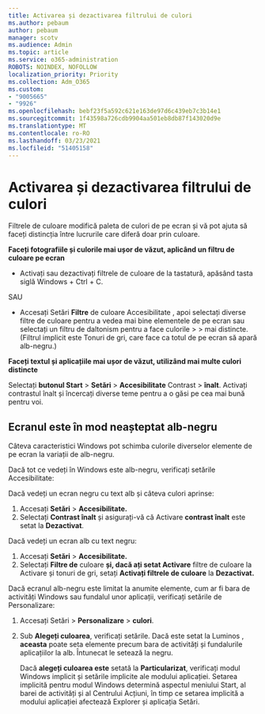 ```yaml
---
title: Activarea și dezactivarea filtrului de culori
ms.author: pebaum
author: pebaum
manager: scotv
ms.audience: Admin
ms.topic: article
ms.service: o365-administration
ROBOTS: NOINDEX, NOFOLLOW
localization_priority: Priority
ms.collection: Adm_O365
ms.custom:
- "9005665"
- "9926"
ms.openlocfilehash: bebf23f5a592c621e163de97d6c439eb7c3b14e1
ms.sourcegitcommit: 1f43598a726cdb9904aa501eb8db87f143020d9e
ms.translationtype: MT
ms.contentlocale: ro-RO
ms.lasthandoff: 03/23/2021
ms.locfileid: "51405158"
---
```

# <a name="turn-on-and-off-color-filter"></a>Activarea și dezactivarea filtrului de culori

Filtrele de culoare modifică paleta de culori de pe ecran și vă pot ajuta să faceți distincția între lucrurile care diferă doar prin culoare.

**Faceți fotografiile și culorile mai ușor de văzut, aplicând un filtru de culoare pe ecran**

- Activați sau dezactivați filtrele de culoare de la tastatură, apăsând tasta siglă Windows + Ctrl + C. 

SAU

- Accesați Setări **Filtre** de culoare Accesibilitate , apoi selectați diverse filtre de culoare pentru a vedea mai bine elementele de pe ecran sau selectați un filtru de daltonism pentru a face culorile  >    >  mai distincte.  (Filtrul implicit este Tonuri de gri, care face ca totul de pe ecran să apară alb-negru.)

**Faceți textul și aplicațiile mai ușor de văzut, utilizând mai multe culori distincte**  

Selectați **butonul Start** > **Setări**  >  **Accesibilitate** Contrast  >  **înalt**. Activați contrastul înalt și încercați diverse teme pentru a o găsi pe cea mai bună pentru voi.

## <a name="my-screen-is-unexpectedly-black-and-white"></a>Ecranul este în mod neașteptat alb-negru

Câteva caracteristici Windows pot schimba culorile diverselor elemente de pe ecran la variații de alb-negru.

Dacă tot ce vedeți în Windows este alb-negru, verificați setările Accesibilitate:

Dacă vedeți un ecran negru cu text alb și câteva culori aprinse:  

1. Accesați **Setări**  >  **Accesibilitate.**  
1. Selectați **Contrast înalt** și asigurați-vă că Activare **contrast înalt** este setat la **Dezactivat**.

Dacă vedeți un ecran alb cu text negru:  

1. Accesați **Setări**  >  **Accesibilitate.**  
1. Selectați **Filtre de** culoare **și, dacă ați setat Activare** filtre de culoare la Activare și tonuri de gri, setați **Activați filtrele de culoare** la **Dezactivat.**  

Dacă ecranul alb-negru este limitat la anumite elemente, cum ar fi bara de activități Windows sau fundalul unor aplicații, verificați setările de Personalizare:

1. Accesați Setări  >  **Personalizare**  >  **culori**.

1. Sub **Alegeți culoarea**, verificați setările. Dacă este setat la Luminos , **aceasta** poate seta elemente precum bara de activități și fundalurile aplicațiilor la alb. Întunecat le setează la negru.  

    Dacă **alegeți culoarea este** setată la **Particularizat**, verificați modul Windows implicit și setările implicite ale modului aplicației. Setarea implicită pentru modul Windows determină aspectul meniului Start, al barei de activități și al Centrului Acțiuni, în timp ce setarea implicită a modului aplicației afectează Explorer și aplicația Setări.

